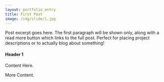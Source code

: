 ```yaml
---
layout: portfolio_entry
title: First Post
image: /img/slide/1.jpg
---
```


Post excerpt goes here. The first paragraph will be shown only, along with a read more button which links to the full post. Perfect for placing project descriptions or to actually blog about something!

#### Header 1

Content Here.

More Content.